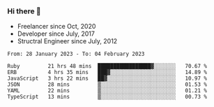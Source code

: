 ### Hi there 👋

- Freelancer since Oct, 2020
- Developer since July, 2017
- Structral Engineer since July, 2012

<!--START_SECTION:waka-->

```text
From: 28 January 2023 - To: 04 February 2023

Ruby         21 hrs 48 mins  █████████████████▓░░░░░░░   70.67 %
ERB          4 hrs 35 mins   ███▓░░░░░░░░░░░░░░░░░░░░░   14.89 %
JavaScript   3 hrs 22 mins   ██▓░░░░░░░░░░░░░░░░░░░░░░   10.97 %
JSON         28 mins         ▒░░░░░░░░░░░░░░░░░░░░░░░░   01.53 %
YAML         22 mins         ▒░░░░░░░░░░░░░░░░░░░░░░░░   01.21 %
TypeScript   13 mins         ▒░░░░░░░░░░░░░░░░░░░░░░░░   00.73 %
```

<!--END_SECTION:waka-->
